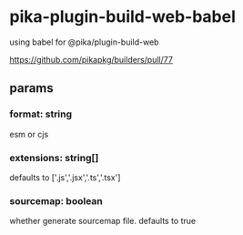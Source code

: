 # pika-plugin-build-web-babel

using babel for @pika/plugin-build-web


https://github.com/pikapkg/builders/pull/77


## params

### format: string

esm or cjs

### extensions: string[]

defaults to ['.js','.jsx','.ts','.tsx']

### sourcemap: boolean

whether generate sourcemap file. defaults to true
